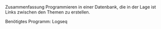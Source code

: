 Zusammenfassung Programmieren in einer Datenbank, die in der Lage ist Links zwischen den Themen zu erstellen. 

Benötigtes Programm: Logseq

